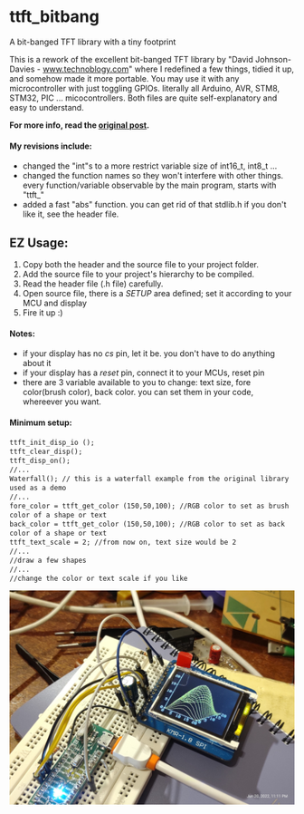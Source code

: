 # ttft_bitbang
 A bit-banged TFT library with a tiny footprint

This is a rework of the excellent bit-banged TFT library by "David Johnson-Davies - www.technoblogy.com" where I redefined a few things, tidied it up, and somehow made it more portable. You may use it with any microcontroller with just toggling GPIOs. literally all Arduino, AVR, STM8, STM32, PIC ... micocontrollers. Both files are quite self-explanatory and easy to understand.

**For more info, read the [original post](http://www.technoblogy.com/show?3WAI).**

#### My revisions include:
- changed the "int"s to a more restrict variable size of int16_t, int8_t ...
- changed the function names so they won't interfere with other things. 
  every function/variable observable by the main program, starts with "ttft_"
- added a fast "abs" function. you can get rid of that stdlib.h if you don't like it, see the header file.

## EZ Usage:
1. Copy both the header and the source file to your project folder.
2. Add the source file to your project's hierarchy to be compiled.
3. Read the header file (.h file) carefully.
4. Open source file, there is a *SETUP* area defined; set it according to your MCU and display
5. Fire it up :)

#### Notes:
- if your display has no *cs* pin, let it be. you don't have to do anything about it
- if your display has a *reset* pin, connect it to your MCUs, reset pin
- there are 3 variable available to you to change: text size, fore color(brush color), back color. you can set them in your code, whereever you want.

#### Minimum setup:
```
ttft_init_disp_io ();
ttft_clear_disp();
ttft_disp_on();
//...
Waterfall(); // this is a waterfall example from the original library used as a demo
//...
fore_color = ttft_get_color (150,50,100); //RGB color to set as brush color of a shape or text
back_color = ttft_get_color (150,50,100); //RGB color to set as back color of a shape or text
ttft_text_scale = 2; //from now on, text size would be 2
//...
//draw a few shapes
//...
//change the color or text scale if you like
```
![Waterfall example on a ST7735 display](https://github.com/Tiranoid/ttft_bitbang/blob/main/ttft_bitbang.jpg)
